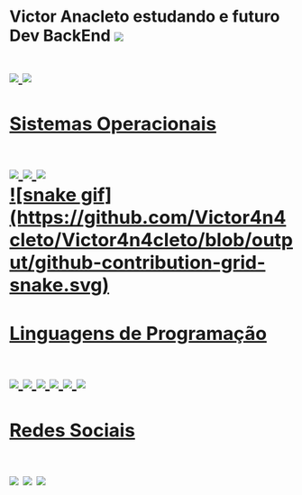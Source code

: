 <h1> Victor Anacleto estudando e futuro Dev BackEnd <img src='https://img.shields.io/badge/WebStorm-000000?style=for-the-badge&logo=WebStorm&logoColor=white'><h1>

<div margin='5em 5em' class'status'>
<a href='https://github.com/Victor4n4cleto'>
	<img height='180em' src='https://github-readme-stats.vercel.app/api/top-langs/?username=Victor4n4cleto&theme=blue-green'>
  <img height='180em' src='https://github-readme-stats.vercel.app/api/top-langs/?username=Victor4n4cleto&theme=blue-green'>
</div>

<h3> Sistemas Operacionais <h3>
<div margin='5em 5em 15em 5em' class='OS'>
<img src='https://img.shields.io/badge/Pop!_OS-48B9C7?style=for-the-badge&logo=Pop!_OS&logoColor=white'> 
<img src='https://img.shields.io/badge/Windows-0078D6?style=for-the-badge&logo=windows&logoColor=white'> 
<img src='https://img.shields.io/badge/Android-3DDC84?style=for-the-badge&logo=android&logoColor=white'>
</div>

<div class='dados'>
![snake gif](https://github.com/Victor4n4cleto/Victor4n4cleto/blob/output/github-contribution-grid-snake.svg)
</div>

<h3> Linguagens de Programação <h3>
<div id='language'>
<img src='https://img.shields.io/badge/Go-00ADD8?style=for-the-badge&logo=go&logoColor=white'>
<img src='https://img.shields.io/badge/JavaScript-F7DF1E?style=for-the-badge&logo=javascript&logoColor=black'>
<img src='https://img.shields.io/badge/Node.js-43853D?style=for-the-badge&logo=node.js&logoColor=white'>
<img src='https://img.shields.io/badge/HTML5-E34F26?style=for-the-badge&logo=html5&logoColor=white'>
<img src='https://img.shields.io/badge/CSS3-1572B6?style=for-the-badge&logo=css3&logoColor=white'>
<img src='https://img.shields.io/badge/Python-3776AB?style=for-the-badge&logo=python&logoColor=white'>
</div>

<h3> Redes Sociais <h3>
<div class='social'>
<a href="https://www.instagram.com/__anacletovictor/" target="_blank"><img src='https://img.shields.io/badge/Instagram-E4405F?style=for-the-badge&logo=instagram&logoColor=white'></a>
<a href='https://www.linkedin.com/in/victor-anacleto-42019a196/'><img src='https://img.shields.io/badge/LinkedIn-0077B5?style=for-the-badge&logo=linkedin&logoColor=white'></a>
<a href='mailto:contatoanacletovictor@gmail.com'><img src='https://img.shields.io/badge/Gmail-D14836?style=for-the-badge&logo=gmail&logoColor=white'></a>
</div>
